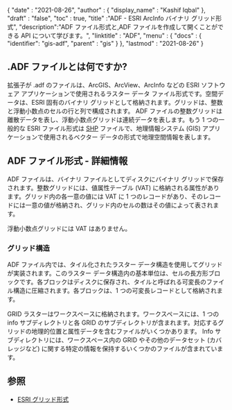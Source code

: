 {
  "date" : "2021-08-26",
  "author" : {
    "display_name" : "Kashif Iqbal"
},
  "draft" : "false",
  "toc" : true,
  "title" :"ADF - ESRI ArcInfo バイナリ グリッド形式",
  "description":"ADF ファイル形式と,ADF ファイルを作成して開くことができる API について学びます。",
  "linktitle" : "ADF",
  "menu" : {
    "docs" : {
      "identifier": "gis-adf",
      "parent" : "gis"
}
},
  "lastmod" : "2021-08-26"
}

## .ADF ファイルとは何ですか?

拡張子が .adf のファイルは、ArcGIS、ArcView、ArcInfo などの ESRI ソフトウェア アプリケーションで使用されるラスター データ ファイル形式です。空間データは、ESRI 固有のバイナリ グリッドとして格納されます。グリッドは、整数と浮動小数点のセルの行と列で構成されます。 ADF ファイルの整数グリッドは離散データを表し、浮動小数点グリッドは連続データを表します。もう 1 つの一般的な ESRI ファイル形式は [SHP](/gis/shp/) ファイルで、地理情報システム (GIS) アプリケーションで使用されるベクター データの形式で地理空間情報を表します。

## ADF ファイル形式 - 詳細情報

ADF ファイルは、バイナリ ファイルとしてディスクにバイナリ グリッドで保存されます。整数グリッドには、値属性テーブル (VAT) に格納される属性があります。グリッド内の各一意の値には VAT に 1 つのレコードがあり、そのレコードには一意の値が格納され、グリッド内のセルの数はその値によって表されます。

浮動小数点グリッドには VAT はありません。

### グリッド構造

ADF ファイル内では、タイル化されたラスター データ構造を使用してグリッドが実装されます。このラスター データ構造内の基本単位は、セルの長方形ブロックです。各ブロックはディスクに保存され、タイルと呼ばれる可変長のファイル構造に圧縮されます。各ブロックは、1 つの可変長レコードとして格納されます。

GRID ラスターはワークスペースに格納されます。ワークスペースには、1 つの info サブディレクトリと各 GRID のサブディレクトリが含まれます。対応するグリッドの地理的位置と属性データを含むファイルがいくつかあります。 Info サブディレクトリには、ワークスペース内の GRID やその他のデータセット (カバレッジなど) に関する特定の情報を保持するいくつかのファイルが含まれています。

## 参照 ##

* [ESRI グリッド形式](https://desktop.arcgis.com/en/arcmap/latest/manage-data/raster-and-images/esri-grid-format.htm)
